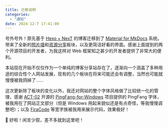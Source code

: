 ```yaml
---
title: 迁移说明
categories:
  - "通知"
date: 2024-12-7 17:41:00
---
```


号外号外！原先基于 [Hexo + NexT](https://theme-next.js.org) 的博客迁移到了 [Material for MkDocs](https://squidfunk.github.io/mkdocs-material/) 系统。带来了全新的[照片墙](../../photos/index.md)和[资源分享](../../resources/index.md)板块，以及更简洁好看的界面。感谢上面提到的两个开源项目的开发者，为我这样对 Web 框架知之甚少的开发者提供了非常大的便利。

本站现在开始不仅仅作为一个单纯的博客分享站存在了，逐渐向一个涵盖了多种用途的综合性个人网站发展，现有的几个板块在将来可能还会有调整，当然也可能就慢慢被我鸽掉了…… 

这次更新除了板块的变化以外，我还对网站的整个字体风格做了比较统一化的管理，感谢 [ACT-02](https://github.com/ACT-02) 开源的 [PingFang-for-Windows](https://github.com/ACT-02/PingFang-for-Windows) 项目提供的 PingFang 字体，被我用在了网站正文部分（但是 Windows 用起来貌似还是有点奇怪，等我慢慢调整吧）；以及 [FiraCode](https://github.com/tonsky/FiraCode) 等宽字族被我用来展示代码，效果极好！

:thinking: 好啦！闲言少叙，差不多就到这里吧！
